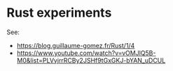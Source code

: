 # Rust experiments

See: 
- https://blog.guillaume-gomez.fr/Rust/1/4
- https://www.youtube.com/watch?v=vOMJlQ5B-M0&list=PLVvjrrRCBy2JSHf9tGxGKJ-bYAN_uDCUL